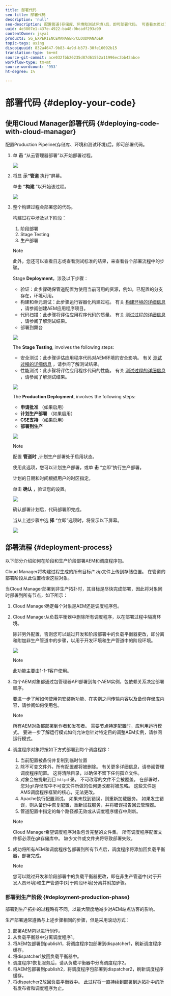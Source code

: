 ```yaml
---
title: 部署代码
seo-title: 部署代码
description: 'null'
seo-description: 配置管道(存储库、环境和测试环境)后，即可部署代码。 可查看本页以了解更多信息。
uuid: 4e3807e1-437e-4922-ba48-0bcadf293a99
contentOwner: jsyal
products: SG_EXPERIENCEMANAGER/CLOUDMANAGER
topic-tags: using
discoiquuid: 832a4647-9b83-4a9d-b373-30fe16092b15
translation-type: tm+mt
source-git-commit: ace032fbb26235d87d61552a11996ec2bb42abce
workflow-type: tm+mt
source-wordcount: '953'
ht-degree: 1%

---
```



# 部署代码 {#deploy-your-code}

## 使用Cloud Manager部署代码 {#deploying-code-with-cloud-manager}

配置Production Pipeline(存储库、环境和测试环境)后，即可部署代码。

1. 单 **击** “从云管理器部署”以开始部署过程。

   ![](assets/Deploy1.png)

1. 将显 **示“管道** 执行”屏幕。

   单击 **“构建** ”以开始该过程。

   ![](assets/Deploy2.png)

1. 整个构建过程会部署您的代码。

   构建过程中涉及以下阶段：

   1. 阶段部署
   1. Stage Testing
   1. 生产部署

   >[!NOTE]
   >
   >此外，您还可以查看日志或查看测试标准的结果，来查看各个部署流程中的步骤。

   Stage **Deployment**，涉及以下步骤：

   * 验证：此步骤确保管道配置为使用当前可用的资源，例如，已配置的分支存在，环境可用。
   * 构建和单元测试：此步骤运行容器化构建过程。 有关 [构建环境的详细信息](create-an-application-project.md) ，请参阅创建AEM应用程序项目。
   * 代码扫描：此步骤将评估应用程序代码的质量。 有关 [测试过程的详细信息](understand-your-test-results.md) ，请参阅了解测试结果。
   * 部署到舞台

   ![](assets/Stage_Deployment1.png)

   The **Stage Testing**, involves the following steps:

   * 安全测试：此步骤评估应用程序代码对AEM环境的安全影响。 有关 [测试过程的详细信息](understand-your-test-results.md) ，请参阅了解测试结果。
   * 性能测试：此步骤将评估应用程序代码的性能。 有关 [测试过程的详细信息](understand-your-test-results.md) ，请参阅了解测试结果。

   ![](assets/Stage_Testing1.png)

   The **Production Deployment**, involves the following steps:

   * **申请批准** （如果启用）
   * **计划生产部署** （如果启用）
   * **CSE支持** （如果启用）
   * **部署到生产**

   ![](assets/Prod_Deployment1.png)

   >[!NOTE]
   >
   >配置 **管道时** ,计划生产部署处于启用状态。
   >
   >
   >使用此选项，您可以计划生产部署，或单 **击** “立即”执行生产部署。
   >
   >
   >计划的日期和时间根据用户的时区指定。
   >
   >
   >单击 **确认** ，验证您的设置。

   ![](assets/Production_Deployment1.png)

   确认部署计划后，代码部署即完成。

   当从上述步骤中选 **择** “立即”选项时，将显示以下屏幕。

   ![](assets/Production_Deployment2.png)

## 部署流程 {#deployment-process}

以下部分介绍如何在阶段和生产阶段部署AEM和调度程序包。

Cloud Manager将构建过程生成的所有目标/*.zip文件上传到存储位置。  在管道的部署阶段从此位置检索这些对象。

当Cloud Manager部署到非生产拓扑时，其目标是尽快完成部署，因此将对象同时部署到所有节点，如下所示：

1. Cloud Manager确定每个对象是AEM还是调度程序包。
1. Cloud Manager从负载平衡器中删除所有调度程序，以在部署过程中隔离环境。

   除非另外配置，否则您可以跳过开发和阶段部署中的负载平衡器更改，即分离和附加非生产管道中的步骤，以用于开发环境和生产管道中的阶段环境。

   ![](assets/load_balancer.png)

   >[!NOTE]
   >
   >此功能主要由1-1-1客户使用。

1. 每个AEM对象都通过包管理器API部署到每个AEM实例，包依赖关系决定部署顺序。

   要进一步了解如何使用包安装新功能、在实例之间传输内容以及备份存储库内容，请参阅如何使用包。

   >[!NOTE]
   >
   >所有AEM对象都部署到作者和发布者。 需要节点特定配置时，应利用运行模式。 要进一步了解运行模式如何允许您针对特定目的调整AEM实例，请参阅运行模式。

1. 调度程序对象将按如下方式部署到每个调度程序：

   1. 当前配置被备份并复制到临时位置
   1. 除不可变文件外，所有配置都将被删除。 有关更多详细信息，请参阅管理调度程序配置。 这将清除目录，以确保不留下任何孤立文件。
   1. 对象会被提取到目 `httpd` 录。  不可改写的文件不会被覆盖。 在部署时，您对git存储库中不可变文件所做的任何更改都将被忽略。  这些文件是AMS调度程序框架的核心，无法更改。
   1. Apache执行配置测试。 如果未找到错误，则重新加载服务。 如果发生错误，则从备份中恢复配置，重新加载服务，并将错误报告回云管理器。
   1. 管道配置中指定的每个路径都无效或从调度程序缓存中刷新。

   >[!NOTE]
   >Cloud Manager希望调度程序对象包含完整的文件集。  所有调度程序配置文件都必须在git存储库中。 缺少文件或文件夹将导致部署失败。

1. 成功将所有AEM和调度程序包部署到所有节点后，调度程序将添加回负载平衡器，部署完成。

   >[!NOTE]
   >您可以跳过开发和阶段部署中的负载平衡器更改，即在非生产管道中(对于开发人员环境)和生产管道中(对于阶段环境)分离并附加步骤。

### 部署到生产阶段 {#deployment-production-phase}

部署到生产拓扑的过程略有不同，以最大限度地减少对AEM站点访客的影响。

生产部署通常遵循与上述步骤相同的步骤，但是采用滚动方式：

1. 部署AEM包以进行创作。
1. 从负载平衡器中分离调度程序1。
1. 将AEM包部署到publish1，将调度程序包部署到dispatcher1，刷新调度程序缓存。
1. 将dispatcher1放回负载平衡器中。
1. 调度程序1恢复服务后，请从负载平衡器中分离调度程序2。
1. 将AEM包部署到publish2，将调度程序包部署到dispatcher2，刷新调度程序缓存。
1. 将dispatcher2放回负载平衡器中。
此过程将一直持续到部署到达拓扑中的所有发布者和调度程序为止。


